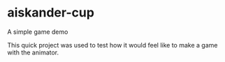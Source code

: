 # aiskander-cup
A simple game demo
<p>This quick project was used to test how it would feel like to make a game with the animator.</p>
